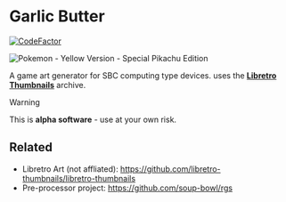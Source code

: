 # Garlic Butter

[![CodeFactor](https://www.codefactor.io/repository/github/soup-bowl/garlic-butter/badge)](https://www.codefactor.io/repository/github/soup-bowl/garlic-butter)

![Pokemon - Yellow Version - Special Pikachu Edition](https://github.com/soup-bowl/garlic-butter/assets/11209477/d83f8a6f-1d6c-4e62-9b20-45050e35d904)

A game art generator for SBC computing type devices. uses the **[Libretro Thumbnails](https://thumbnails.libretro.com/)** archive.

> [!WARNING]  
> This is **alpha software** - use at your own risk.

## Related

* Libretro Art (not affliated): https://github.com/libretro-thumbnails/libretro-thumbnails
* Pre-processor project: https://github.com/soup-bowl/rgs
